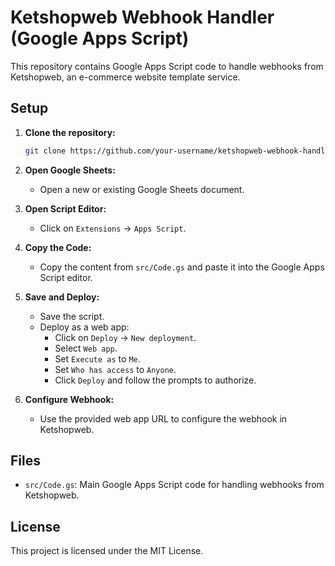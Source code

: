 # Ketshopweb Webhook Handler (Google Apps Script)

This repository contains Google Apps Script code to handle webhooks from Ketshopweb, an e-commerce website template service.

## Setup

1. **Clone the repository:**

   ```bash
   git clone https://github.com/your-username/ketshopweb-webhook-handler.git

   ```

2. **Open Google Sheets:**

   - Open a new or existing Google Sheets document.

3. **Open Script Editor:**

   - Click on `Extensions` -> `Apps Script`.

4. **Copy the Code:**

   - Copy the content from `src/Code.gs` and paste it into the Google Apps Script editor.

5. **Save and Deploy:**

   - Save the script.
   - Deploy as a web app:
     - Click on `Deploy` -> `New deployment`.
     - Select `Web app`.
     - Set `Execute as` to `Me`.
     - Set `Who has access` to `Anyone`.
     - Click `Deploy` and follow the prompts to authorize.

6. **Configure Webhook:**
   - Use the provided web app URL to configure the webhook in Ketshopweb.

## Files

- `src/Code.gs`: Main Google Apps Script code for handling webhooks from Ketshopweb.

## License

This project is licensed under the MIT License.
